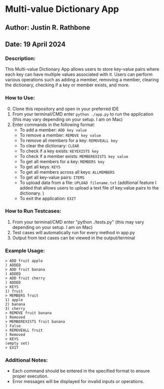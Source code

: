 
# Multi-value Dictionary App

## Author: Justin R. Rathbone
## Date: 19 April 2024

### Description:
This Multi-value Dictionary App allows users to store key-value pairs where each key can have multiple values associated with it. Users can perform various operations such as adding a member, removing a member, clearing the dictionary, checking if a key or member exists, and more.

### How to Use:
0. Clone this repository and open in your preferred IDE
1. From your terminal/CMD enter `python ./app.py` to run the application (this may vary depending on your     setup. I am on Mac)
2. Enter commands in the following format:
   - To add a member: `ADD key value`
   - To remove a member: `REMOVE key value`
   - To remove all members for a key: `REMOVEALL key`
   - To clear the dictionary: `CLEAR`
   - To check if a key exists: `KEYEXISTS key`
   - To check if a member exists: `MEMBEREXISTS key value`
   - To get all members for a key: `MEMBERS key`
   - To get all keys: `KEYS`
   - To get all members across all keys: `ALLMEMBERS`
   - To get all key-value pairs: `ITEMS`
   - To upload data from a file: `UPLOAD filename.txt` (addtional feature I added that allows users to upload a text file of key:value pairs to the dictionary. )
   - To exit the application: `EXIT`

### How to Run Testcases:
1. From your terminal/CMD enter "python ./tests.py" (this may vary depending on your setup. I am on Mac)
2. Test cases will automatically run for every method in app.py
3. Output from text cases can be viewed in the output/terminal

### Example Usage:
```
> ADD fruit apple
) ADDED
> ADD fruit banana
) ADDED
> ADD fruit cherry
) ADDED
> KEYS
1) fruit
> MEMBERS fruit
1) apple
2) banana
3) cherry
> REMOVE fruit banana
) Removed
> MEMBEREXISTS fruit banana
) False
> REMOVEALL fruit
) Removed
> KEYS
(empty set)
> EXIT
```

### Additional Notes:
- Each command should be entered in the specified format to ensure proper execution.
- Error messages will be displayed for invalid inputs or operations.
